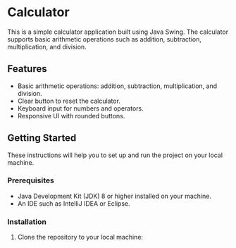 # Calculator

This is a simple calculator application built using Java Swing. The calculator supports basic arithmetic operations such as addition, subtraction, multiplication, and division.

## Features

- Basic arithmetic operations: addition, subtraction, multiplication, and division.
- Clear button to reset the calculator.
- Keyboard input for numbers and operators.
- Responsive UI with rounded buttons.

## Getting Started

These instructions will help you to set up and run the project on your local machine.

### Prerequisites

- Java Development Kit (JDK) 8 or higher installed on your machine.
- An IDE such as IntelliJ IDEA or Eclipse.

### Installation

1. Clone the repository to your local machine:
   
